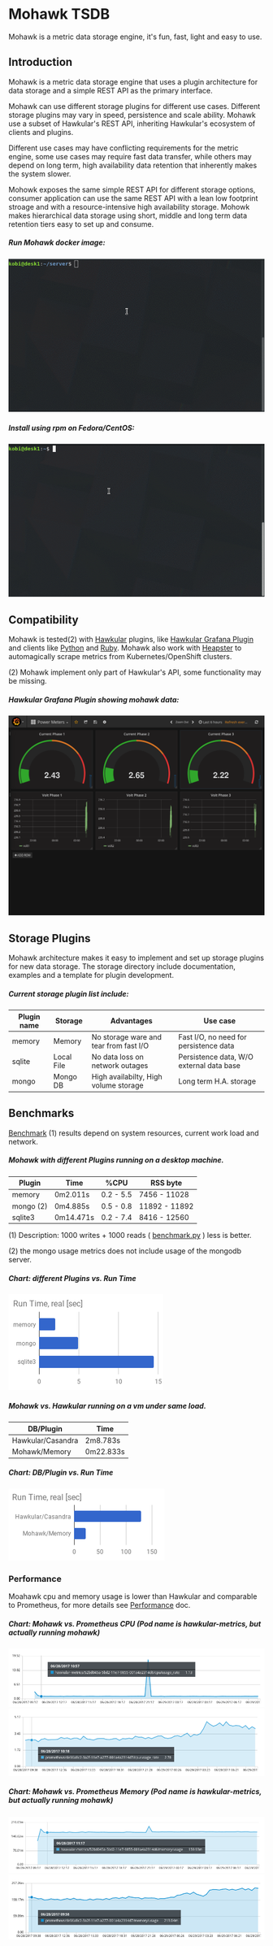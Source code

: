 
# Mohawk TSDB

Mohawk is a metric data storage engine, it's fun, fast, light and easy to use.

## Introduction

Mohawk is a metric data storage engine that uses a plugin architecture for data storage and a simple REST API as the primary interface.

Mohawk can use different storage plugins for different use cases. Different storage plugins may vary in speed, persistence and scale ability. Mohawk use a subset of Hawkular's REST API, inheriting Hawkular's ecosystem of clients and plugins.

Different use cases may have conflicting requirements for the metric engine, some use cases may require fast data transfer, while others may depend on long term, high availability data retention that inherently makes the system slower.

Mohowk exposes the same simple REST API for different storage options, consumer application can use the same REST API with a lean low footprint stroage and with a resource-intensive high availability storage. Mohowk makes hierarchical data storage using short, middle and long term data retention tiers easy to set up and consume.     

##### Run Mohawk docker image:

![Mohawk](/images/install-docker.gif?raw=true "Mohawk run docker")

##### Install using rpm on Fedora/CentOS:

![Mohawk](/images/install-copr.gif?raw=true "Mohawk install rpm")

## Compatibility

Mohawk is tested(2) with [Hawkular](http://www.hawkular.org/) plugins, like [Hawkular Grafana Plugin](https://grafana.com/plugins/hawkular-datasource) and clients like [Python](https://github.com/hawkular/hawkular-client-python) and [Ruby](https://github.com/hawkular/hawkular-client-ruby). Mohawk also work with [Heapster](https://github.com/kubernetes/heapster) to automagically scrape metrics from Kubernetes/OpenShift clusters.

(2) Mohawk implement only part of Hawkular's API, some functionality may be missing.

##### Hawkular Grafana Plugin showing mohawk data:

![Grafana plugin](https://github.com/yaacov/fosdem-2017/raw/master/images/grafana-screenshot2.png)

## Storage Plugins

Mohawk architecture makes it easy to implement and set up storage plugins for new data storage. The storage directory include documentation, examples and a template for plugin development.

##### Current storage plugin list include:

| Plugin name       |  Storage          | Advantages                                  | Use case                                 |
|-------------------|-------------------|---------------------------------------------|------------------------------------------|
| memory            | Memory            | No storage ware and tear from fast I/O      | Fast I/O, no need for persistence data   |
| sqlite            | Local File        | No data loss on network outages             | Persistence data, W/O external data base |
| mongo             | Mongo DB          | High availabilty, High volume storage       | Long term H.A. storage                   |


## Benchmarks

[Benchmark](/benchmark) (1) results depend on system resources, current work load and network.

##### Mohawk with different Plugins running on a desktop machine.

| Plugin   | Time       | %CPU      | RSS byte      |
|----------|------------|-----------|---------------|
|memory    |  0m2.011s  | 0.2 - 5.5 | 7456 - 11028  |
|mongo (2) |  0m4.885s  | 0.5 - 0.8 | 11892 - 11892 |
|sqlite3   |  0m14.471s | 0.2 - 7.4 | 8416 - 12560  |

(1) Description: 1000 writes + 1000 reads ( [benchmark.py](https://github.com/MohawkTSDB/MohawkTSDB.github.io/blob/master/benchmark/benchmark.py) ) less is better.

(2) the mongo usage metrics does not include usage of the mongodb server.

##### Chart: different Plugins vs. Run Time

![Time chart](https://github.com/MohawkTSDB/MohawkTSDB.github.io/raw/master/benchmark/time.png?raw=true "benchmark time vm")

##### Mohawk vs. Hawkular running on a vm under same load.

| DB/Plugin          | Time        |
|---------------------|-------------|
|Hawkular/Casandra    |  2m8.783s   |
|Mohawk/Memory        |  0m22.833s  |

##### Chart: DB/Plugin vs. Run Time

![Time chart](https://github.com/MohawkTSDB/MohawkTSDB.github.io/raw/master/benchmark/time-vm.png?raw=true "benchmark time vm")

### Performance

Moahawk cpu and memory usage is lower than Hawkular and comparable to Prometheus, for more details see [Performance](/benchmark/PERF.html) doc.

##### Chart: Mohawk vs. Prometheus CPU (Pod name is hawkular-metrics, but actually running mohawk)

![CPU chart](https://github.com/MohawkTSDB/MohawkTSDB.github.io/raw/master/benchmark/mohawk-cpu.png?raw=true "benchmark cpu vm")
![CPU chart](https://github.com/MohawkTSDB/MohawkTSDB.github.io/raw/master/benchmark/prometheus-cpu.png?raw=true "benchmark cpu vm")

##### Chart: Mohawk vs. Prometheus Memory (Pod name is hawkular-metrics, but actually running mohawk)

![CPU chart](https://github.com/MohawkTSDB/MohawkTSDB.github.io/raw/master/benchmark/mohawk-mem.png?raw=true "benchmark cpu vm")
![CPU chart](https://github.com/MohawkTSDB/MohawkTSDB.github.io/raw/master/benchmark/prometheus-mem.png?raw=true "benchmark cpu vm")

